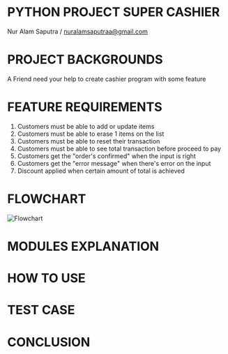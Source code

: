 # PYTHON PROJECT SUPER CASHIER
Nur Alam Saputra / nuralamsaputraa@gmail.com

# PROJECT BACKGROUNDS
A Friend need your help to create cashier program with some feature

# FEATURE REQUIREMENTS
1. Customers must be able to add or update items
2. Customers must be able to erase 1 items on the list
3. Customers must be able to reset their transaction
4. Customers must be able to see total transaction before proceed to pay
5. Customers get the "order's confirmed" when the input is right
6. Customers get the "error message" when there's error on the input
7. Discount applied when certain amount of total is achieved

# FLOWCHART
![Flowchart](https://drive.google.com/file/d/1dDAP3Hb4sNa_GILg_31f85p-u72JALKJ/view?usp=share_link)

# MODULES EXPLANATION
# HOW TO USE 
# TEST CASE
# CONCLUSION

